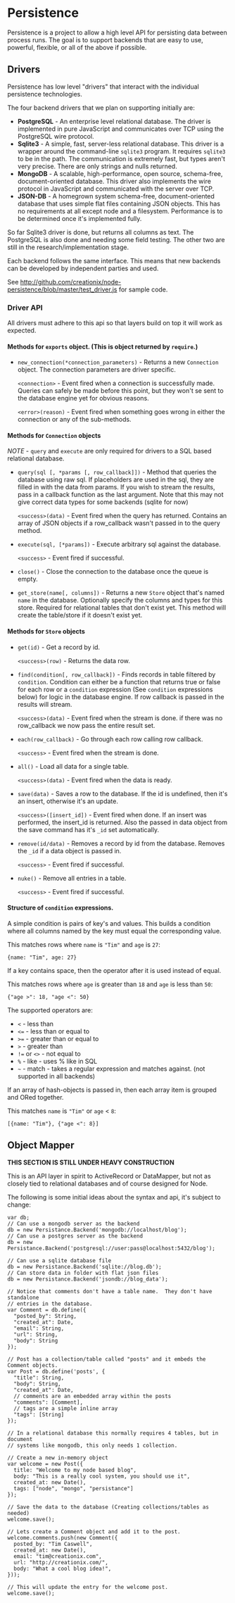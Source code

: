 # Persistence

Persistence is a project to allow a high level API for persisting data between process runs.  The goal is to support backends that are easy to use, powerful, flexible, or all of the above if possible.

## Drivers

Persistence has low level "drivers" that interact with the individual persistence technologies.

The four backend drivers that we plan on supporting initially are:

 - **PostgreSQL** - An enterprise level relational database.  The driver is implemented in pure JavaScript and communicates over TCP using the PostgreSQL wire protocol.
 - **Sqlite3** - A simple, fast, server-less relational database.  This driver is a wrapper around the command-line `sqlite3` program.  It requires `sqlite3` to be in the path.  The communication is extremely fast, but types aren't very precise.  There are only strings and nulls returned.
 - **MongoDB** - A scalable, high-performance, open source, schema-free, document-oriented database.  This driver also implements the wire protocol in JavaScript and communicated with the server over TCP.
 - **JSON-DB** - A homegrown system schema-free, document-oriented database that uses simple flat files containing JSON objects.  This has no requirements at all except node and a filesystem.  Performance is to be determined once it's implemented fully.
 
So far Sqlite3 driver is done, but returns all columns as text.  The PostgreSQL is also done and needing some field testing.  The other two are still in the research/implementation stage.

Each backend follows the same interface.  This means that new backends can be developed by independent parties and used.

See <http://github.com/creationix/node-persistence/blob/master/test_driver.js> for sample code.

### Driver API

All drivers must adhere to this api so that layers build on top it will work as expected.

#### Methods for `exports` object. (This is object returned by `require`.)

 - `new_connection(*connection_parameters)` - Returns a new `Connection` object. The connection parameters are driver specific.

   `<connection>` - Event fired when a connection is successfully made.  Queries can safely be made before this point, but they won't se sent to the database engine yet for obvious reasons.

   `<error>(reason)` - Event fired when something goes wrong in either the connection or any of the sub-methods.
   
#### Methods for `Connection` objects

*NOTE* - `query` and `execute` are only required for drivers to a SQL based relational database.

 - `query(sql [, *params [, row_callback]])` - Method that queries the database using raw sql.  If placeholders are used in the sql, they are filled in with the data from params.  If you wish to stream the results, pass in a callback function as the last argument.  Note that this may not give correct data types for some backends (sqlite for now)

   `<success>(data)` - Event fired when the query has returned.  Contains an array of JSON objects if a row_callback wasn't passed in to the query method.

 - `execute(sql, [*params])` - Execute arbitrary sql against the database.

   `<success>` - Event fired if successful.

 - `close()` - Close the connection to the database once the queue is empty.
 
 - `get_store(name[, columns])` - Returns a new `Store` object that's named `name` in the database.  Optionally specify the columns and types for this store.  Required for relational tables that don't exist yet.  This method will create the table/store if it doesn't exist yet.

#### Methods for `Store` objects

 - `get(id)` - Get a record by id.

   `<success>(row)` - Returns the data row.

 - `find(condition[, row_callback])` - Finds records in table filtered by `condition`.  Condition can either be a function that returns true or false for each row or a `condition` expression (See `condition` expressions below) for logic in the database engine.  If row callback is passed in the results will stream.

   `<success>(data)` - Event fired when the stream is done. if there was no row_callback we now pass the entire result set.

 - `each(row_callback)` - Go through each row calling row callback.

   `<success>` - Event fired when the stream is done.

 - `all()` - Load all data for a single table.

   `<success>(data)` - Event fired when the data is ready.

 - `save(data)` - Saves a row to the database.  If the id is undefined, then it's an insert, otherwise it's an update.

   `<success>([insert_id])` - Event fired when done.  If an insert was performed, the insert_id is returned.  Also the passed in data object from the save command has it's `_id` set automatically.

 - `remove(id/data)` - Removes a record by id from the database.  Removes the `_id` if a data object is passed in.

   `<success>` - Event fired if successful.

 - `nuke()` - Remove all entries in a table.

   `<success>` - Event fired if successful.

#### Structure of `condition` expressions.

A simple condition is pairs of key's and values.  This builds a condition where all columns named by the key must equal the corresponding value.

This matches rows where `name` is `"Tim"` and `age` is `27`:

    {name: "Tim", age: 27}

If a key contains space, then the operator after it is used instead of equal.

This matches rows where `age` is greater than `18` and `age` is less than `50`:

    {"age >": 18, "age <": 50}

The supported operators are:

 - `<` - less than
 - `<=` - less than or equal to
 - `>=` - greater than or equal to
 - `>` - greater than
 - `!=` or `<>` - not equal to
 - `%` - like - uses % like in SQL
 - `~` - match - takes a regular expression and matches against. (not supported in all backends)
  
If an array of hash-objects is passed in, then each array item is grouped and ORed together.

This matches `name` is `"Tim"` or `age` < `8`:

    [{name: "Tim"}, {"age <": 8}]

## Object Mapper

**THIS SECTION IS STILL UNDER HEAVY CONSTRUCTION**

This is an API layer in spirit to ActiveRecord or DataMapper, but not as closely tied to relational databases and of course designed for Node.

The following is some initial ideas about the syntax and api, it's subject to change:

    var db;
    // Can use a mongodb server as the backend
    db = new Persistance.Backend('mongodb://localhost/blog');
    // Can use a postgres server as the backend
    db = new Persistance.Backend('postgresql://user:pass@localhost:5432/blog');

    // Can use a sqlite database file
    db = new Persistance.Backend('sqlite://blog.db');
    // Can store data in folder with flat json files
    db = new Persistance.Backend('jsondb://blog_data');

    // Notice that comments don't have a table name.  They don't have standalone
    // entries in the database.
    var Comment = db.define({
      "posted_by": String,
      "created_at": Date,
      "email": String,
      "url": String,
      "body": String
    });

    // Post has a collection/table called "posts" and it embeds the Comment objects.
    var Post = db.define('posts', {
      "title": String,
      "body": String,
      "created_at": Date,
      // comments are an embedded array within the posts
      "comments": [Comment],
      // tags are a simple inline array
      "tags": [String]
    });

    // In a relational database this normally requires 4 tables, but in document
    // systems like mongodb, this only needs 1 collection.

    // Create a new in-memory object
    var welcome = new Post({
      title: "Welcome to my node based blog",
      body: "This is a really cool system, you should use it",
      created_at: new Date(),
      tags: ["node", "mongo", "persistance"]
    });

    // Save the data to the database (Creating collections/tables as needed)
    welcome.save();

    // Lets create a Comment object and add it to the post.
    welcome.comments.push(new Comment({
      posted_by: "Tim Caswell",
      created_at: new Date(),
      email: "tim@creationix.com",
      url: "http://creationix.com/",
      body: "What a cool blog idea!",
    }));

    // This will update the entry for the welcome post.
    welcome.save();
